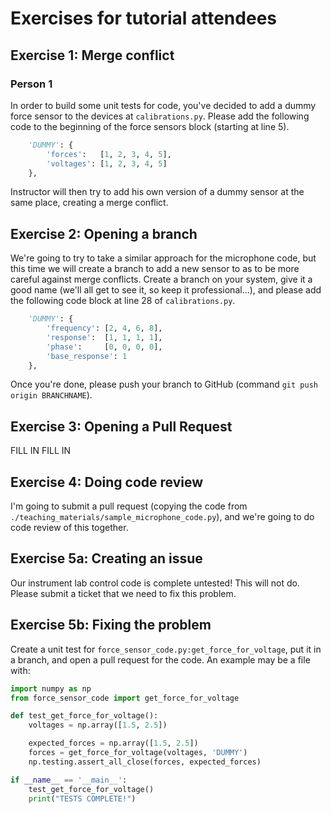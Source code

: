 # Exercises for tutorial attendees

## Exercise 1: Merge conflict

### Person 1

In order to build some unit tests for code, you've decided to add a dummy force sensor to the devices at `calibrations.py`. Please add the following code to the beginning of the force sensors block (starting at line 5).

```python
    'DUMMY': {
        'forces':   [1, 2, 3, 4, 5],
        'voltages': [1, 2, 3, 4, 5]
    },
```

Instructor will then try to add his own version of a dummy sensor at the same place, creating a merge conflict.

## Exercise 2: Opening a branch

We're going to try to take a similar approach for the microphone code, but this time we will create a branch to add a new sensor to as to be more careful against merge conflicts. Create a branch on your system, give it a good name (we'll all get to see it, so keep it professional...), and please add the following code block at line 28 of `calibrations.py`.

```python
    'DUMMY': {
        'frequency': [2, 4, 6, 8],
        'response':  [1, 1, 1, 1],
        'phase':     [0, 0, 0, 0],
        'base_response': 1
    },
```

Once you're done, please push your branch to GitHub (command `git push origin BRANCHNAME`).

## Exercise 3: Opening a Pull Request

FILL IN FILL IN

## Exercise 4: Doing code review

I'm going to submit a pull request (copying the code from `./teaching_materials/sample_microphone_code.py`), and we're going to do code review of this together.

## Exercise 5a: Creating an issue

Our instrument lab control code is complete untested! This will not do. Please submit a ticket that we need to fix this problem.

## Exercise 5b: Fixing the problem

Create a unit test for `force_sensor_code.py:get_force_for_voltage`, put it in a branch, and open a pull request for the code. An example may be a file with:

```python
import numpy as np
from force_sensor_code import get_force_for_voltage

def test_get_force_for_voltage():
    voltages = np.array([1.5, 2.5])

    expected_forces = np.array([1.5, 2.5])
    forces = get_force_for_voltage(voltages, 'DUMMY')
    np.testing.assert_all_close(forces, expected_forces)

if __name__ == '__main__':
    test_get_force_for_voltage()
    print("TESTS COMPLETE!")
```
